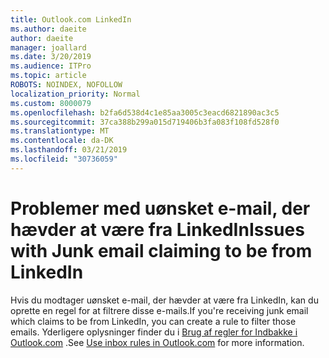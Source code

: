```yaml
---
title: Outlook.com LinkedIn
ms.author: daeite
author: daeite
manager: joallard
ms.date: 3/20/2019
ms.audience: ITPro
ms.topic: article
ROBOTS: NOINDEX, NOFOLLOW
localization_priority: Normal
ms.custom: 8000079
ms.openlocfilehash: b2fa6d538d4c1e85aa3005c3eacd6821890ac3c5
ms.sourcegitcommit: 37ca388b299a015d719406b3fa083f108fd528f0
ms.translationtype: MT
ms.contentlocale: da-DK
ms.lasthandoff: 03/21/2019
ms.locfileid: "30736059"
---
```

# <a name="issues-with-junk-email-claiming-to-be-from-linkedin"></a><span data-ttu-id="91d08-102">Problemer med uønsket e-mail, der hævder at være fra LinkedIn</span><span class="sxs-lookup"><span data-stu-id="91d08-102">Issues with Junk email claiming to be from LinkedIn</span></span>

<span data-ttu-id="91d08-103">Hvis du modtager uønsket e-mail, der hævder at være fra LinkedIn, kan du oprette en regel for at filtrere disse e-mails.</span><span class="sxs-lookup"><span data-stu-id="91d08-103">If you're receiving junk email which claims to be from LinkedIn, you can create a rule to filter those emails.</span></span>
<span data-ttu-id="91d08-104">Yderligere oplysninger finder du i [Brug af regler for Indbakke i Outlook.com](https://aka.ms/OutlookComInboxRules) .</span><span class="sxs-lookup"><span data-stu-id="91d08-104">See [Use inbox rules in Outlook.com](https://aka.ms/OutlookComInboxRules) for more information.</span></span>


